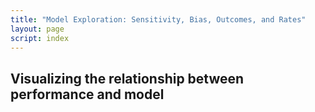 ```yaml
---
title: "Model Exploration: Sensitivity, Bias, Outcomes, and Rates"
layout: page
script: index
---
```


## Visualizing the relationship between performance and model

<sdt-example-interactive>
  <sdt-table numeric interactive display="accuracy"
    hits="80" misses="20" false-alarms="10" correct-rejections="90"></sdt-table>
  <roc-space interactive point="all" iso-d="all" iso-c="all"></roc-space>
  <sdt-model interactive threshold bias distributions sensitivity color="outcome"></sdt-model>
</sdt-example-interactive>
